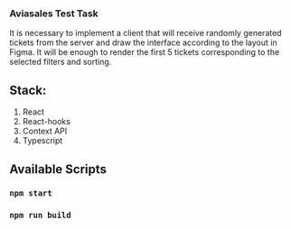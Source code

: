### Aviasales Test Task

It is necessary to implement a client that will receive randomly generated tickets from the server and draw the interface according to the layout in Figma. It will be enough to render the first 5 tickets corresponding to the selected filters and sorting.

##  Stack: 

1. React
2. React-hooks
3. Context API
4. Typescript

## Available Scripts

### `npm start`

### `npm run build`
